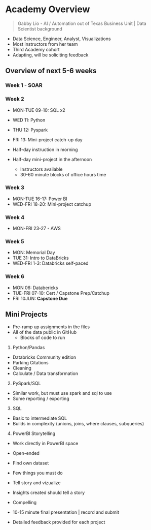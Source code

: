 # Academy Overview

> Gabby Lio - AI / Automation out of Texas Business Unit | Data Scientist background

- Data Science, Engineer, Analyst, Visualizations
- Most instructors from her team
- Third Academy cohort
- Adapting, will be soliciting feedback

## Overview of next 5-6 weeks

### Week 1 - SOAR

### Week 2

- MON-TUE 09-10: SQL x2
- WED 11: Python
- THU 12: Pyspark
- FRI 13: Mini-project catch-up day

- Half-day instruction in morning
- Half-day mini-project in the afternoon
  - Instructors available
  - 30-60 minute blocks of office hours time

### Week 3

- MON-TUE 16-17: Power BI
- WED-FRI 18-20: Mini-project catchup

### Week 4

- MON-FRI 23-27 - AWS

### Week 5

- MON: Memorial Day
- TUE 31: Intro to DataBricks
- WED-FRI 1-3: Databricks self-paced

### Week 6

- MON 06: Databericks
- TUE-FRI 07-10: Cert / Capstone Prep/Catchup
- FRI 10JUN: **Capstone Due**

## Mini Projects

- Pre-ramp up assignments in the files
- All of the data public in GitHub
  - Blocks of code to run

1. Python/Pandas

- Databricks Community edition
- Parking Citations
- Cleaning
- Calculate / Data transformation

2. PySpark/SQL

- Similar work, but must use spark and sql to use
- Some reporting / exporting

3. SQL

- Basic to intermediate SQL
- Builds in complexity (unions, joins, where clauses, subqueries)

4. PowerBI Storytelling

- Work directly in PowerBI space
- Open-ended
- Find own dataset
- Few things you must do
- Tell story and vizualize
- Insights created should tell a story
- Compelling

- 10-15 minute final presentation | record and submit
- Detailed feedback provided for each project
